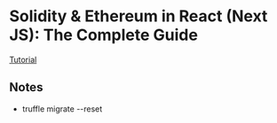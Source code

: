 # Solidity & Ethereum in React (Next JS): The Complete Guide

[Tutorial](https://www.udemy.com/course/solidity-ethereum-in-react-next-js-the-complete-guide/) 


## Notes
* truffle migrate --reset